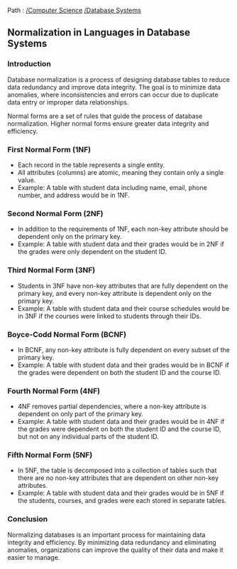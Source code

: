 Path : [/Computer Science](../../index.md) [/Database Systems](../index.md)
## Normalization in Languages in Database Systems

### Introduction

Database normalization is a process of designing database tables to reduce data redundancy and improve data integrity. The goal is to minimize data anomalies, where inconsistencies and errors can occur due to duplicate data entry or improper data relationships. 

Normal forms are a set of rules that guide the process of database normalization. Higher normal forms ensure greater data integrity and efficiency.


### First Normal Form (1NF)

* Each record in the table represents a single entity.
* All attributes (columns) are atomic, meaning they contain only a single value. 
* Example: A table with student data including name, email, phone number, and address would be in 1NF.


### Second Normal Form (2NF)

* In addition to the requirements of 1NF, each non-key attribute should be dependent only on the primary key.
* Example: A table with student data and their grades would be in 2NF if the grades were only dependent on the student ID.


### Third Normal Form (3NF)

* Students in 3NF have non-key attributes that are fully dependent on the primary key, and every non-key attribute is dependent only on the primary key.
* Example: A table with student data and their course schedules would be in 3NF if the courses were linked to students through their IDs.


### Boyce-Codd Normal Form (BCNF)

* In BCNF, any non-key attribute is fully dependent on every subset of the primary key.
* Example: A table with student data and their grades would be in BCNF if the grades were dependent on both the student ID and the course ID.


### Fourth Normal Form (4NF)

* 4NF removes partial dependencies, where a non-key attribute is dependent on only part of the primary key.
* Example: A table with student data and their grades would be in 4NF if the grades were dependent on both the student ID and the course ID, but not on any individual parts of the student ID.


### Fifth Normal Form (5NF)

* In 5NF, the table is decomposed into a collection of tables such that there are no non-key attributes that are dependent on other non-key attributes.
* Example: A table with student data and their grades would be in 5NF if the students, courses, and grades were each stored in separate tables.


### Conclusion

Normalizing databases is an important process for maintaining data integrity and efficiency. By minimizing data redundancy and eliminating anomalies, organizations can improve the quality of their data and make it easier to manage.
